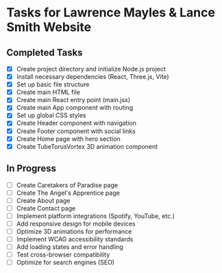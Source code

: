 # Tasks for Lawrence Mayles & Lance Smith Website

## Completed Tasks
- [x] Create project directory and initialize Node.js project
- [x] Install necessary dependencies (React, Three.js, Vite)
- [x] Set up basic file structure
- [x] Create main HTML file
- [x] Create main React entry point (main.jsx)
- [x] Create main App component with routing
- [x] Set up global CSS styles
- [x] Create Header component with navigation
- [x] Create Footer component with social links
- [x] Create Home page with hero section
- [x] Create TubeTorusVortex 3D animation component

## In Progress
- [ ] Create Caretakers of Paradise page
- [ ] Create The Angel's Apprentice page
- [ ] Create About page
- [ ] Create Contact page
- [ ] Implement platform integrations (Spotify, YouTube, etc.)
- [ ] Add responsive design for mobile devices
- [ ] Optimize 3D animations for performance
- [ ] Implement WCAG accessibility standards
- [ ] Add loading states and error handling
- [ ] Test cross-browser compatibility
- [ ] Optimize for search engines (SEO)